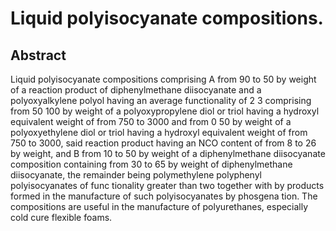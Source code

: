 # Liquid polyisocyanate compositions.

## Abstract
Liquid polyisocyanate compositions comprising A from 90 to 50 by weight of a reaction product of diphenylmethane diisocyanate and a polyoxyalkylene polyol having an average functionality of 2 3 comprising from 50 100 by weight of a polyoxypropylene diol or triol having a hydroxyl equivalent weight of from 750 to 3000 and from 0 50 by weight of a polyoxyethylene diol or triol having a hydroxyl equivalent weight of from 750 to 3000, said reaction product having an NCO content of from 8 to 26 by weight, and B from 10 to 50 by weight of a diphenylmethane diisocyanate composition containing from 30 to 65 by weight of diphenylmethane diisocyanate, the remainder being polymethylene polyphenyl polyisocyanates of func tionality greater than two together with by products formed in the manufacture of such polyisocyanates by phosgena tion. The compositions are useful in the manufacture of polyurethanes, especially cold cure flexible foams.
